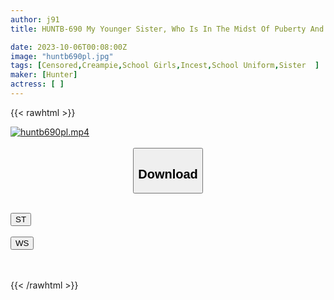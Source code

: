 ```yaml
---
author: j91
title: HUNTB-690 My Younger Sister, Who Is In The Midst Of Puberty And Wants To Grow Taller, Saw Me Masturbating, And When I Hurriedly Hid It, She Said, "I Know That Much Too! Should I Do It For You?"...

date: 2023-10-06T00:08:00Z
image: "huntb690pl.jpg"
tags: [Censored,Creampie,School Girls,Incest,School Uniform,Sister	]
maker: [Hunter]
actress: [ ]
---
```



{{< rawhtml >}}

<div class="video" data-videoid="4RK9BZBV9YIKm7e">
    <a href="javascript:;">
        <img src="https://my.j91.asia/posts/huntb690pl/huntb690pl.jpg" width="WIDTH" height="HEIGHT" alt="huntb690pl.mp4" loading="lazy">
    </a>
</div>

<script type="text/javascript" src="https://j91.asia/asset/on-demand-st.js"></script>

<br>
  <link rel="stylesheet" href="https://j91.asia/asset/bs5.css">
  
  <center>
  <button class="btn btn-primary" type="button" data-bs-toggle="collapse" data-bs-target=".multi-collapse" aria-expanded="false" aria-controls="multiCollapseExample1 multiCollapseExample2"><h2>Download</h2></button></center>
</p>
<div class="row">
  <div class="col">
    <div class="collapse multi-collapse" id="multiCollapseExample1">
      <div class="card card-body">
	      	      <br>
<div class="buttons">  
<a href="https://streamtape.to/v/4RK9BZBV9YIKm7e"><button class="btn-hover color-3"><i class="fa fa-download"></i> ST</button></a></div>
    </div>
  </div>
</div>
  <div class="col">
    <div class="collapse multi-collapse" id="multiCollapseExample2">
      <div class="card card-body">
	      <br>
<div class="buttons">
    <a href="https://wolfstream.tv/a39leat2t0j9"><button class="btn-hover color-9"><i class="fa fa-download"></i> WS</button></a></div>
<br><br>
      </div>
    </div>
  </div>
</div>

{{< /rawhtml >}}
